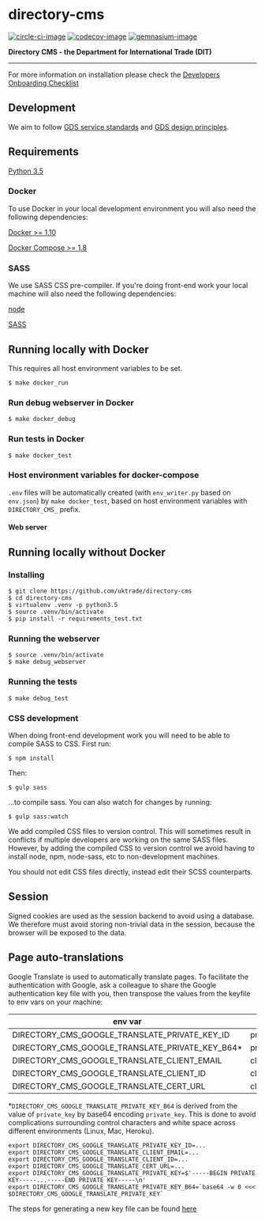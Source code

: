 # directory-cms

[![circle-ci-image]][circle-ci]
[![codecov-image]][codecov]
[![gemnasium-image]][gemnasium]

**Directory CMS - the Department for International Trade (DIT)**  

---

For more information on installation please check the [Developers Onboarding Checklist](https://uktrade.atlassian.net/wiki/spaces/ED/pages/32243946/Developers+onboarding+checklist)


## Development


We aim to follow [GDS service standards](https://www.gov.uk/service-manual/service-standard) and [GDS design principles](https://www.gov.uk/design-principles).


## Requirements
[Python 3.5](https://www.python.org/downloads/release/python-352/)

### Docker
To use Docker in your local development environment you will also need the following dependencies:

[Docker >= 1.10](https://docs.docker.com/engine/installation/)

[Docker Compose >= 1.8](https://docs.docker.com/compose/install/)

### SASS
We use SASS CSS pre-compiler. If you're doing front-end work your local machine will also need the following dependencies:

[node](https://nodejs.org/en/download/)

[SASS](https://rubygems.org/gems/sass/versions/3.4.22)

## Running locally with Docker
This requires all host environment variables to be set.

    $ make docker_run

### Run debug webserver in Docker

    $ make docker_debug

### Run tests in Docker

    $ make docker_test

### Host environment variables for docker-compose
``.env`` files will be automatically created (with ``env_writer.py`` based on ``env.json``) by ``make docker_test``, based on host environment variables with ``DIRECTORY_CMS_`` prefix.

#### Web server

## Running locally without Docker

### Installing
    $ git clone https://github.com/uktrade/directory-cms
    $ cd directory-cms
    $ virtualenv .venv -p python3.5
    $ source .venv/bin/activate
    $ pip install -r requirements_test.txt

### Running the webserver
    $ source .venv/bin/activate
    $ make debug_webserver

### Running the tests

    $ make debug_test

### CSS development

When doing front-end development work you will need to be able to compile SASS to CSS. First run:

    $ npm install

Then:

    $ gulp sass

...to compile sass. You can also watch for changes by running:

    $ gulp sass:watch

We add compiled CSS files to version control. This will sometimes result in conflicts if multiple developers are working on the same SASS files. However, by adding the compiled CSS to version control we avoid having to install node, npm, node-sass, etc to non-development machines.

You should not edit CSS files directly, instead edit their SCSS counterparts.

## Session

Signed cookies are used as the session backend to avoid using a database. We therefore must avoid storing non-trivial data in the session, because the browser will be exposed to the data.

## Page auto-translations

Google Translate is used to automatically translate pages. To facilitate the authentication with Google, ask a colleague to share the Google authentication key file with you, then transpose the values from the keyfile to env vars on your machine:

| env var | source                      |
| --------  | ------------------------ |
| DIRECTORY_CMS_GOOGLE_TRANSLATE_PRIVATE_KEY_ID | private_key_id    |
| DIRECTORY_CMS_GOOGLE_TRANSLATE_PRIVATE_KEY_B64* | private_key |
| DIRECTORY_CMS_GOOGLE_TRANSLATE_CLIENT_EMAIL | client_email      |
| DIRECTORY_CMS_GOOGLE_TRANSLATE_CLIENT_ID | client_email_id      |
| DIRECTORY_CMS_GOOGLE_TRANSLATE_CERT_URL | client_x509_cert_url  |

*`DIRECTORY_CMS_GOOGLE_TRANSLATE_PRIVATE_KEY_B64` is derived from the value of `private_key` by base64 encoding `private_key`. This is done to avoid complications surrounding control characters and white space across different environments (Linux, Mac, Heroku).

```
export DIRECTORY_CMS_GOOGLE_TRANSLATE_PRIVATE_KEY_ID=...
export DIRECTORY_CMS_GOOGLE_TRANSLATE_CLIENT_EMAIL=...
export DIRECTORY_CMS_GOOGLE_TRANSLATE_CLIENT_ID=...
export DIRECTORY_CMS_GOOGLE_TRANSLATE_CERT_URL=...
export DIRECTORY_CMS_GOOGLE_TRANSLATE_PRIVATE_KEY=$'-----BEGIN PRIVATE KEY-----...-----END PRIVATE KEY-----\n'
export DIRECTORY_CMS_GOOGLE_TRANSLATE_PRIVATE_KEY_B64=`base64 -w 0 <<< $DIRECTORY_CMS_GOOGLE_TRANSLATE_PRIVATE_KEY`
```

The steps for generating a new key file can be found [here](https://cloud.google.com/translate/docs/reference/libraries#setting_up_authentication)


[circle-ci-image]: https://circleci.com/gh/uktrade/directory-cms/tree/master.svg?style=svg
[circle-ci]: https://circleci.com/gh/uktrade/directory-cms/tree/master

[codecov-image]: https://codecov.io/gh/uktrade/directory-cms/branch/master/graph/badge.svg
[codecov]: https://codecov.io/gh/uktrade/directory-cms

[gemnasium-image]: https://gemnasium.com/badges/github.com/uktrade/directory-cms.svg
[gemnasium]: https://gemnasium.com/github.com/uktrade/directory-cms
